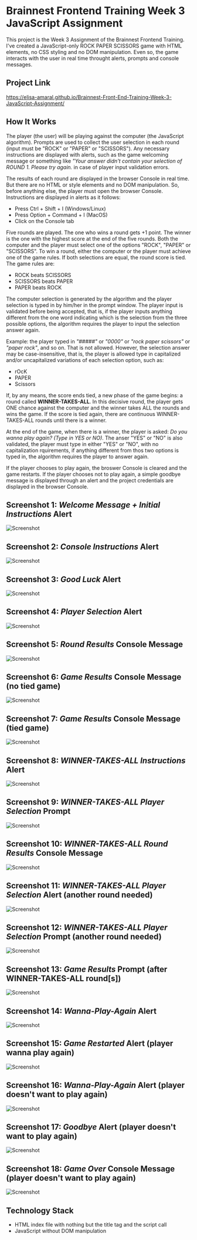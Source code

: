# Brainnest Frontend Training Week 3 JavaScript Assignment

This project is the Week 3 Assignment of the Brainnest Frontend Training. I've created a JavaScript-only ROCK PAPER SCISSORS game with HTML elements, no CSS styling and no DOM manipulation. Even so, the game interacts with the user in real time throught alerts, prompts and console messages. 

## Project Link

https://elisa-amaral.github.io/Brainnest-Front-End-Training-Week-3-JavaScript-Assignment/

## How It Works

The player (the user) will be playing against the computer (the JavaScript algorithm). Prompts are used to collect the user selection in each round (input must be "ROCK" or "PAPER" or "SCISSORS"). Any necessary instructions are displayed with alerts, such as the game welcoming message or something like *"Your answer didn't contain your selection of ROUND 1. Please try again.* in case of player input validation errors.

The results of each round are displayed in the browser Console in real time. But there are no HTML or style elements and no DOM manipulation. So, before anything else, the player must open the browser Console. Instructions are displayed in alerts as it follows:

+ Press Ctrl + Shift + I (Windows/Linux)
+ Press Option + Command + I (MacOS) 
+ Click on the Console tab

Five rounds are played. The one who wins a round gets +1 point. The winner is the one with the highest score at the end of the five rounds. Both the computer and the player must select one of the options "ROCK", "PAPER" or "SCISSORS". To win a round, either the computer or the player must achieve one of the game rules. If both selections are equal, the round score is tied. The game rules are:

+ ROCK beats SCISSORS
+ SCISSORS beats PAPER
+ PAPER beats ROCK

The computer selection is generated by the algorithm and the player selection is typed in by him/her in the prompt window. The player input is validated before being accepted, that is, if the player inputs anything different from the one word indicating which is the selection from the three possible options, the algorithm requires the player to input the selection answer again. 

Example: the player typed in *"#####"* or *"0000"* or *"rock paper scissors"* or *"paper rock"*, and so on. That is not allowed. However, the selection answer may be case-insensitive, that is, the player is allowed type in capitalized and/or uncapitalized variations of each selection option, such as:

+ rOcK
+ PAPER
+ Scissors

If, by any means, the score ends tied, a new phase of the game begins: a round called **WINNER-TAKES-ALL**. In this decisive round, the player gets ONE chance against the computer and the winner takes ALL the rounds and wins the game. If the score is tied again, there are continuous WINNER-TAKES-ALL rounds until there is a winner.

At the end of the game, when there is a winner, the player is asked:  *Do you wanna play again? (Type in YES or NO)*. The anser "YES" or "NO" is also validated, the player must type in either "YES" or "NO", with no capitalization rquirements, if anything different from thos two options is typed in, the algorithm requires the player to answer again.

If the player chooses to play again, the broswer Console is cleared and the game restarts. If the player chooses not to play again, a simple goodbye message is displayed through an alert and the project credentials are displayed in the browser Console.

## Screenshot 1: *Welcome Message + Initial Instructions* Alert

![Screenshot](/screenshots/Screenshot_1.png)

## Screenshot 2: *Console Instructions* Alert

![Screenshot](/screenshots/Screenshot_2.png)

## Screenshot 3: *Good Luck* Alert

![Screenshot](/screenshots/Screenshot_3.png)

## Screenshot 4: *Player Selection* Alert

![Screenshot](/screenshots/Screenshot_4.png)

## Screenshot 5: *Round Results* Console Message

![Screenshot](/screenshots/Screenshot_5.png)

## Screenshot 6: *Game Results* Console Message (no tied game)

![Screenshot](/screenshots/Screenshot_6.png)

## Screenshot 7: *Game Results* Console Message (tied game)

![Screenshot](/screenshots/Screenshot_7.png)

## Screenshot 8: *WINNER-TAKES-ALL Instructions* Alert

![Screenshot](/screenshots/Screenshot_8.png)

## Screenshot 9: *WINNER-TAKES-ALL Player Selection* Prompt

![Screenshot](/screenshots/Screenshot_9.png)

## Screenshot 10: *WINNER-TAKES-ALL Round Results* Console Message

![Screenshot](/screenshots/Screenshot_10.png)

## Screenshot 11: *WINNER-TAKES-ALL Player Selection* Alert (another round needed)

![Screenshot](/screenshots/Screenshot_11.png)

## Screenshot 12: *WINNER-TAKES-ALL Player Selection* Prompt (another round needed)

![Screenshot](/screenshots/Screenshot_12.png)

## Screenshot 13: *Game Results* Prompt (after WINNER-TAKES-ALL round\[s\])

![Screenshot](/screenshots/Screenshot_13.png)

## Screenshot 14: *Wanna-Play-Again* Alert

![Screenshot](/screenshots/Screenshot_14.png)

## Screenshot 15: *Game Restarted* Alert (player wanna play again)

![Screenshot](/screenshots/Screenshot_15.png)

## Screenshot 16: *Wanna-Play-Again* Alert (player doesn't want to play again)

![Screenshot](/screenshots/Screenshot_16.png)

## Screenshot 17: *Goodbye* Alert (player doesn't want to play again)

![Screenshot](/screenshots/Screenshot_17.png)

## Screenshot 18: *Game Over* Console Message (player doesn't want to play again)

![Screenshot](/screenshots/Screenshot_18.png)

## Technology Stack

+ HTML index file with nothing but the title tag and the script call
+ JavaScript without DOM manipulation
